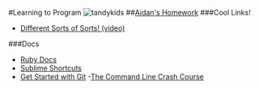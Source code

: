 #Learning to Program
![tandykids](http://a.images.blip.tv/Linkara-TandyComputerWhizKidsADeadlyChoice876-861.jpg)
##[Aidan's Homework](https://github.com/asdufaux/asd/blob/master/homework/schedule.md)
###Cool Links!
- [Different Sorts of Sorts! (video)](https://www.youtube.com/watch?v=kPRA0W1kECg 'video of differenet types of sorts')

###Docs
- [Ruby Docs](http://ruby-doc.com/)
- [Sublime Shortcuts](http://sublime-text-unofficial-documentation.readthedocs.org/en/latest/reference/keyboard_shortcuts_osx.html)
- [Get Started with Git](http://skillcrush.com/2013/02/20/get-started-working-with-git/)
-[The Command Line Crash Course](http://cli.learncodethehardway.org/book/)
